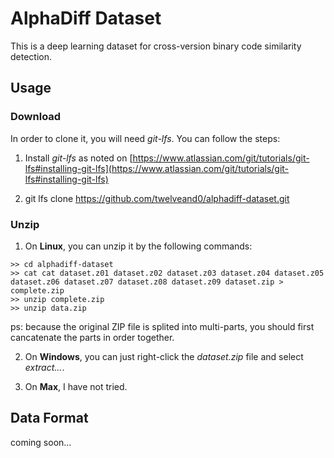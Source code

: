# AlphaDiff Dataset
This is a deep learning dataset for cross-version binary code similarity detection. 

## Usage
### Download
In order to clone it, you will need *git-lfs*. You can follow the steps:

1. Install *git-lfs* as noted on [https://www.atlassian.com/git/tutorials/git-lfs#installing-git-lfs](https://www.atlassian.com/git/tutorials/git-lfs#installing-git-lfs)

2. git lfs clone https://github.com/twelveand0/alphadiff-dataset.git

### Unzip

1. On **Linux**, you can unzip it by the following commands:
```
>> cd alphadiff-dataset
>> cat cat dataset.z01 dataset.z02 dataset.z03 dataset.z04 dataset.z05 dataset.z06 dataset.z07 dataset.z08 dataset.z09 dataset.zip > complete.zip
>> unzip complete.zip 
>> unzip data.zip
```
  ps: because the original ZIP file is splited into multi-parts, you should first cancatenate the parts in order together.

2. On **Windows**, you can just right-click the *dataset.zip* file and select *extract...*.

3. On **Max**, I have not tried.

## Data Format
coming soon...
